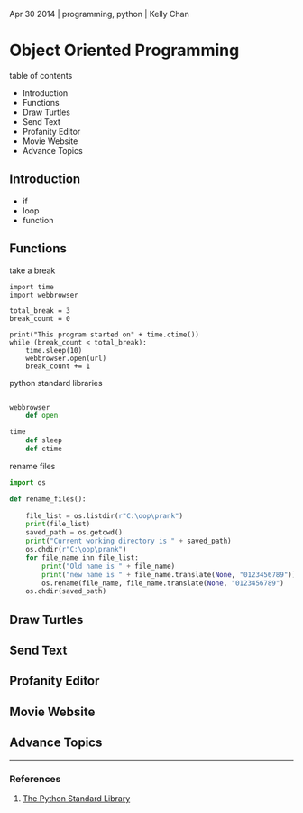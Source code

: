 Apr 30 2014 | programming, python | Kelly Chan
# Object Oriented Programming

table of contents
- Introduction
- Functions
- Draw Turtles
- Send Text
- Profanity Editor
- Movie Website
- Advance Topics

## Introduction

- if
- loop
- function


## Functions

take a break
```
import time
import webbrowser

total_break = 3
break_count = 0

print("This program started on" + time.ctime())
while (break_count < total_break):
    time.sleep(10)
    webbrowser.open(url)
    break_count += 1
```

python standard libraries
```python

webbrowser
    def open

time
    def sleep
    def ctime
```

rename files
```python
import os

def rename_files():
    
    file_list = os.listdir(r"C:\oop\prank")
    print(file_list)
    saved_path = os.getcwd()
    print("Current working directory is " + saved_path)
    os.chdir(r"C:\oop\prank")
    for file_name inn file_list:
        print("Old name is " + file_name)
        print("new name is " + file_name.translate(None, "0123456789"))
        os.rename(file_name, file_name.translate(None, "0123456789")
    os.chdir(saved_path)
```

## Draw Turtles
## Send Text
## Profanity Editor
## Movie Website
## Advance Topics

---
### References
1. [The Python Standard Library](https://docs.python.org/2.7/library/)
